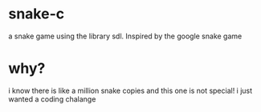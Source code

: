# snake-c
a snake game using the library sdl. Inspired by the google snake game

# why?
i know there is like a million snake copies and this one is not special!
i just wanted a coding chalange 
